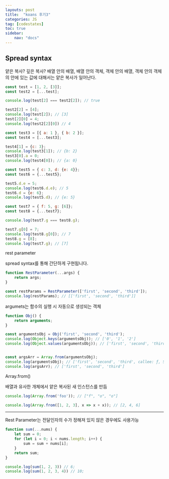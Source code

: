 ```yaml
---
layouts: post
title:  "koans 후기3"
categories: JS
tag: [codestates]
toc: true
sidebar:
    nav: "docs"
---
```



## Spread syntax

얕은 복사? 깊은 복사?
배열 안의 배열, 배열 안의 객체, 객체 안의 배열, 객체 안의 객체<br/>
의 안에 있는 값에 대해서는 얕은 복사가 일어난다.
```js
const test = [1, 2, [3]];
const test2 = [...test];

console.log(test[2] === test2[2]); // true

test2[2] = [4];
console.log(test[2]); // [3]
test[2][0] = 4;
console.log(test2[2][0]) // 4

const test3 = [{ a: 1 }, { b: 2 }];
const test4 = [...test3];

test4[1] = {c: 3};
console.log(test3[1]); // {b: 2}
test3[0].a = 0;
console.log(test4[0]); // {a: 0}

const test5 = { c: 3, d: {e: 4}};
const test6 = {...test5};

test5.d.e = 5;
console.log(test6.d.e); // 5
test6.d = {e: 6};
console.log(test5.d); // {e: 5}

const test7 = { f: 5, g: [6]};
const test8 = {...test7};

console.log(test7.g === test8.g);

test7.g[0] = 7;
console.log(test8.g[0]); // 7
test8.g = [8];
console.log(test7.g); // [7]
```

rest parameter

spread syntax를 통해 간단하게 구현됩니다.
```js
function RestParameter(...args) {
    return args;
}

const restParams = RestParameter(['first', 'second', 'third']);
console.log(restParams); // [['first', 'second', 'third']]
```

argumets는 함수의 실행 시 자동으로 생성되는 객체
```js
function Obj() {
    return arguments;
}

const argumentsObj = Obj('first', 'second', 'third');
console.log(Object.keys(argumentsObj)); // ['0', '1', '2']
console.log(Object.values(argumentsObj)); // ['first', 'second', 'third']


const argsArr = Array.from(argumentsObj);
console.log(argumentsObj); // ['first', 'second', 'third', callee: ƒ, Symbol(Symbol.iterator): ƒ]
console.log(argsArr); // ['first', 'second', 'third']
```


Array.from()

배열과 유사한 개체에서 얕은 복사된 새 인스턴스를 만듬

```js
console.log(Array.from('foo')); // ["f", "o", "o"]

console.log(Array.from([1, 2, 3], x => x + x)); // [2, 4, 6]
```


---


Rest Parameter는 전달인자의 수가 정해져 있지 않은 경우에도 사용가능
```js
function sum(...nums) {
    let sum = 0;
    for (let i = 0; i < nums.length; i++) {
        sum = sum + nums[i];
    }
    return sum;
}

console.log(sum(1, 2, 3)) // 6;
console.log(sum(1, 2, 3, 4)) // 10;
```

